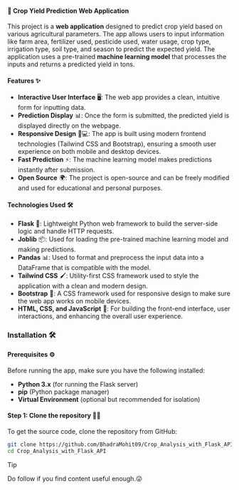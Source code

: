 #### 🌾 Crop Yield Prediction Web Application

This project is a **web application** designed to predict crop yield based on various agricultural parameters. The app allows users to input information like farm area, fertilizer used, pesticide used, water usage, crop type, irrigation type, soil type, and season to predict the expected yield. The application uses a pre-trained **machine learning model** that processes the inputs and returns a predicted yield in tons.

#### Features ✨
- **Interactive User Interface** 🖥️: The web app provides a clean, intuitive form for inputting data.
- **Prediction Display** 📊: Once the form is submitted, the predicted yield is displayed directly on the webpage.
- **Responsive Design** 📱💻: The app is built using modern frontend technologies (Tailwind CSS and Bootstrap), ensuring a smooth user experience on both mobile and desktop devices.
- **Fast Prediction** ⚡: The machine learning model makes predictions instantly after submission.
- **Open Source** 🌍: The project is open-source and can be freely modified and used for educational and personal purposes.

#### Technologies Used 🛠️
- **Flask** 🐍: Lightweight Python web framework to build the server-side logic and handle HTTP requests.
- **Joblib** 📦: Used for loading the pre-trained machine learning model and making predictions.
- **Pandas** 📊: Used to format and preprocess the input data into a DataFrame that is compatible with the model.
- **Tailwind CSS** 🖌️: Utility-first CSS framework used to style the application with a clean and modern design.
- **Bootstrap** 💎: A CSS framework used for responsive design to make sure the web app works on mobile devices.
- **HTML, CSS, and JavaScript** 🔧: For building the front-end interface, user interactions, and enhancing the overall user experience.

### Installation 🛠️

#### Prerequisites ⚙️
Before running the app, make sure you have the following installed:
- **Python 3.x** (for running the Flask server)
- **pip** (Python package manager)
- **Virtual Environment** (optional but recommended for isolation)

#### Step 1: Clone the repository 🧗🏻
To get the source code, clone the repository from GitHub:
```bash
git clone https://github.com/BhadraMohit09/Crop_Analysis_with_Flask_API.git
cd Crop_Analysis_with_Flask_API
```

> [!TIP]
> Do follow if you find content useful enough.😜
